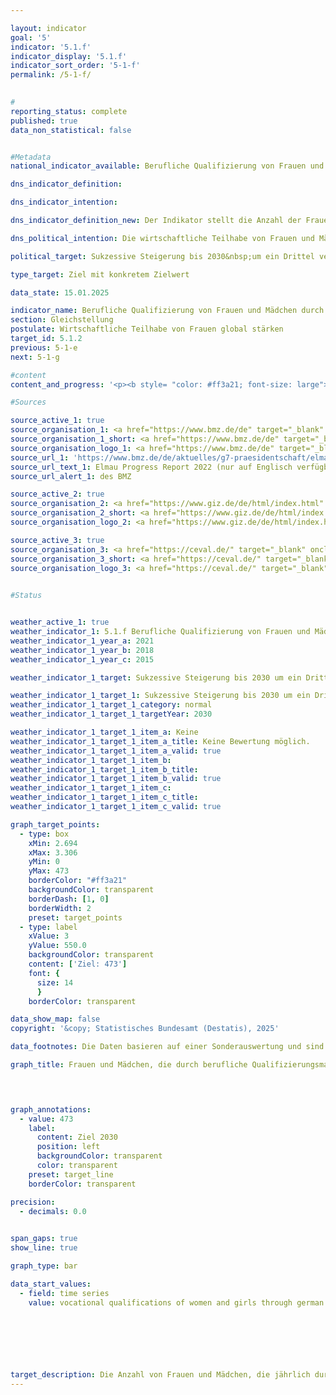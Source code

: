 ```yaml
---

layout: indicator        
goal: '5'        
indicator: '5.1.f'        
indicator_display: '5.1.f'        
indicator_sort_order: '5-1-f'        
permalink: /5-1-f/        
        

#
reporting_status: complete        
published: true        
data_non_statistical: false        


#Metadata        
national_indicator_available: Berufliche Qualifizierung von Frauen und Mädchen durch deutsche entwicklungspolitische Zusammenarbeit        

dns_indicator_definition:         

dns_indicator_intention:         

dns_indicator_definition_new: Der Indikator stellt die Anzahl der Frauen und Mädchen (in 1&nbsp;000) dar, die durch berufliche Qualifizierungsmaßnahmen deutscher entwicklungspolitischer Zusammenarbeit in Entwicklungs- und Schwellenländern erreicht wurden. Dabei wird in Finanzielle (FZ) und Technische Zusammenarbeit (TZ) unterschieden. Zur Finanziellen Zusammenarbeit gehören günstige Kredite, Beteiligungskapital oder Zuschüsse, die nicht zurückgezahlt werden müssen. Leistungen der Technischen Zusammenarbeit sind vor allem Beratung, in begrenztem Umfang auch die Lieferung von Sachgütern, das Erstellen von Anlagen sowie Studien und Gutachten.        

dns_political_intention: Die wirtschaftliche Teilhabe von Frauen und Mädchen in Entwicklungs- und Schwellenländern soll gestärkt werden. Daher soll bis 2030&nbsp;die Anzahl der durch deutsche Entwicklungszusammenarbeit beruflich qualifizierten Frauen und Mädchen in Entwicklungs- und Schwellenländern sukzessive um ein Drittel gegenüber dem Jahr 2015&nbsp;erhöht werden. Dies entspricht der von der Bundesregierung im Rahmen des G7-Gipfels im Jahr 2015&nbsp;eingegangenen Verpflichtung zur Mädchen- und Frauenbildung.        

political_target: Sukzessive Steigerung bis 2030&nbsp;um ein Drittel verglichen mit Basisjahr 2015        

type_target: Ziel mit konkretem Zielwert        

data_state: 15.01.2025        

indicator_name: Berufliche Qualifizierung von Frauen und Mädchen durch deutsche entwicklungspolitische Zusammenarbeit        
section: Gleichstellung        
postulate: Wirtschaftliche Teilhabe von Frauen global stärken        
target_id: 5.1.2        
previous: 5-1-e        
next: 5-1-g        

#content         
content_and_progress: '<p><b style= "color: #ff3a21; font-size: large">5.1.f Berufliche Qualifizierung von Frauen und Mädchen durch deutsche entwicklungspolitische Zusammenarbeit</b><br><br>Datenquelle des Indikators zur beruflichen Qualifizierung von Frauen und Mädchen durch deutsche entwicklungspolitische Zusammenarbeit sind Informationen des Bundesministeriums für wirtschaftliche Zusammenarbeit und Entwicklung (BMZ) zu geförderten Entwicklungsmaßnahmen, die sich im jeweiligen Berichtsjahr in der Durchführungsphase befanden. Hierzu zählen sämtliche kurz-, mittel- und langfristigen formalen sowie non-formalen Berufsbildungsmaßnahmen in Entwicklungs- und Schwellenländern. Die Maßnahmen werden vollständig aus Bundesmitteln und Marktmitteln finanziert.<br><br>Daten hierzu wurden erstmals im Jahr 2015&nbsp;im Auftrag des BMZ durch die Deutsche Gesellschaft für Internationale Zusammenarbeit (GIZ) GmbH sowie das Centrum für Evaluation (CeVal GmbH) erhoben. Eine erneute Erhebung erfolgte 2018. Seit 2021&nbsp;werden die Daten im Dreijahresrhythmus aus der sogenannten aggregierten Ergebnisberichterstattung der GIZ und der Kreditanstalt für Wiederaufbau (KfW) abgeleitet.<br><br>Im Jahr 2015&nbsp;wurden rund 355&nbsp;000, im Jahr 2018&nbsp;etwa 863&nbsp;000&nbsp;Frauen und Mädchen durch berufliche Qualifizierungsmaßnahmen erreicht. Die hohe Anzahl im Jahr 2018&nbsp;war vor allem auf die Zusammenarbeit mit China zurückzuführen. Aufgrund der inzwischen beendeten Kooperation mit China im Bildungsbereich lag die Anzahl der erreichten Frauen und Mädchen im Jahr 2021&nbsp;nur noch bei rund 80&nbsp;000. Im Vergleich zu 2015&nbsp;–&nbsp;dem ersten Erhebungsjahr&nbsp;–&nbsp;entspricht dies nur gut einem Fünftel der Frauen und Mädchen, die im Rahmen der deutschen Entwicklungszusammenarbeit in Entwicklungs- und Schwellenländern beruflich qualifiziert wurden.<br><br>Die Anzahl der erreichten Frauen und Mädchen erlaubt keine Rückschlüsse auf Erfolg, Umfang oder Qualität der jeweiligen Entwicklungsmaßnahmen. Von den rund 80&nbsp;000&nbsp;erreichten Frauen und Mädchen wurden schätzungsweise 79,3&nbsp;% über die Technische Zusammenarbeit (TZ) und 20,7&nbsp;% über die Finanzielle Zusammenarbeit (FZ) erreicht. Während die Anzahl bei Maßnahmen der TZ ex-post erfasst wird, erfolgt die Erhebung bei der FZ im Voraus anhand von Schätzungen. Dadurch können Überschätzungen und Mehrfachzählungen entstehen.</p>'                

#Sources        

source_active_1: true
source_organisation_1: <a href="https://www.bmz.de/de" target="_blank" onclick="return confirm_alert('des BMZ', 'De')">Bundesministerium für wirtschaftliche Zusammenarbeit und Entwicklung</a>
source_organisation_1_short: <a href="https://www.bmz.de/de" target="_blank" onclick="return confirm_alert('des BMZ', 'De')">Bundesministerium für wirtschaftliche Zusammenarbeit und Entwicklung</a>
source_organisation_logo_1: <a href="https://www.bmz.de/de" target="_blank" onclick="return confirm_alert('des BMZ', 'De')"><img src="https://dnsTestEnvironment.github.io/dns-indicators/public/OrgImgDe/bmz.png" alt="Bundesministerium für wirtschaftliche Zusammenarbeit und Entwicklung" title=" Klicken Sie hier um zur Homepage der Organisation Bundesministerium für wirtschaftliche Zusammenarbeit und Entwicklung zu gelangen." style="height:60px; width:148px; border:transparent"/></a>
source_url_1: 'https://www.bmz.de/de/aktuelles/g7-praesidentschaft/elmau-progress-report-2022'
source_url_text_1: Elmau Progress Report 2022 (nur auf Englisch verfügbar)
source_url_alert_1: des BMZ

source_active_2: true
source_organisation_2: <a href="https://www.giz.de/de/html/index.html" target="_blank" onclick="return confirm_alert('der GIZ', 'De')">Deutsche Gesellschaft für Internationale Zusammenarbeit GmbH</a>
source_organisation_2_short: <a href="https://www.giz.de/de/html/index.html" target="_blank" onclick="return confirm_alert('der GIZ', 'De')">Deutsche Gesellschaft für Internationale Zusammenarbeit GmbH</a>
source_organisation_logo_2: <a href="https://www.giz.de/de/html/index.html" target="_blank" onclick="return confirm_alert('der GIZ', 'De')"><img src="https://dnsTestEnvironment.github.io/dns-indicators/public/OrgImgDe/giz.png" alt="Deutsche Gesellschaft für Internationale Zusammenarbeit GmbH" title=" Klicken Sie hier um zur Homepage der Organisation Deutsche Gesellschaft für Internationale Zusammenarbeit GmbH zu gelangen." style="height:60px; width:148px; border:transparent"/></a>

source_active_3: true
source_organisation_3: <a href="https://ceval.de/" target="_blank" onclick="return confirm_alert('der CEval GmbH', 'De')">CEval GmbH</a>
source_organisation_3_short: <a href="https://ceval.de/" target="_blank" onclick="return confirm_alert('der CEval GmbH', 'De')">CEval GmbH</a>
source_organisation_logo_3: <a href="https://ceval.de/" target="_blank" onclick="return confirm_alert('der CEval GmbH', 'De')"><img src="https://dnsTestEnvironment.github.io/dns-indicators/public/OrgImgDe/ceval.png" alt="CEval GmbH" title=" Klicken Sie hier um zur Homepage der Organisation CEval GmbH zu gelangen." style="height:60px; width:148px; border:transparent"/></a>
        

#Status        


weather_active_1: true
weather_indicator_1: 5.1.f Berufliche Qualifizierung von Frauen und Mädchen durch deutsche entwicklungspolitische Zusammenarbeit
weather_indicator_1_year_a: 2021
weather_indicator_1_year_b: 2018
weather_indicator_1_year_c: 2015

weather_indicator_1_target: Sukzessive Steigerung bis 2030 um ein Drittel verglichen mit Basisjahr 2015

weather_indicator_1_target_1: Sukzessive Steigerung bis 2030 um ein Drittel verglichen mit Basisjahr 2015
weather_indicator_1_target_1_category: normal
weather_indicator_1_target_1_targetYear: 2030

weather_indicator_1_target_1_item_a: Keine
weather_indicator_1_target_1_item_a_title: Keine Bewertung möglich.
weather_indicator_1_target_1_item_a_valid: true
weather_indicator_1_target_1_item_b: 
weather_indicator_1_target_1_item_b_title: 
weather_indicator_1_target_1_item_b_valid: true
weather_indicator_1_target_1_item_c: 
weather_indicator_1_target_1_item_c_title: 
weather_indicator_1_target_1_item_c_valid: true        

graph_target_points:
  - type: box
    xMin: 2.694
    xMax: 3.306
    yMin: 0
    yMax: 473
    borderColor: "#ff3a21"
    backgroundColor: transparent
    borderDash: [1, 0]
    borderWidth: 2
    preset: target_points
  - type: label
    xValue: 3
    yValue: 550.0
    backgroundColor: transparent
    content: ['Ziel: 473']
    font: {
      size: 14
      }
    borderColor: transparent        

data_show_map: false        
copyright: '&copy; Statistisches Bundesamt (Destatis), 2025'        

data_footnotes: Die Daten basieren auf einer Sonderauswertung und sind nicht öffentlich zugänglich.<br>• Das Ziel entspricht einer Steigerung um ein Drittel gegenüber 2015.<br>• Die nächste Datenaktualisierung (Berichtsjahr 2024) ist im Laufe des Jahres 2025 geplant.<br>• 2021 vorläufige Daten.        

graph_title: Frauen und Mädchen, die durch berufliche Qualifizierungsmaßnahmen deutscher entwicklungspolitischer Zusammenarbeit erreicht wurden        

        


graph_annotations:
  - value: 473
    label:
      content: Ziel 2030
      position: left
      backgroundColor: transparent
      color: transparent
    preset: target_line
    borderColor: transparent        

precision: 
  - decimals: 0.0
            

span_gaps: true        
show_line: true        

graph_type: bar                

data_start_values: 
  - field: time series
    value: vocational qualifications of women and girls through german development cooperation        

        

        

                                        

target_description: Die Anzahl von Frauen und Mädchen, die jährlich durch berufliche Qualifizierungsmaßnahmen deutscher entwicklungspolitischer Zusammenarbeit erreicht werden, soll bis 2030&nbsp;auf 473&nbsp;000&nbsp;gesteigert werden (eine Erhöhung um ein Drittel gegenüber dem Wert von 2015).<br><br>• Die aktuelle Entwicklung verläuft entgegen der Zielvorgabe. Eine abschließende Bewertung des Indikators 5.1.f ist nicht möglich. Zu wenig Datenpunkte.<br><br>'        
---
```


